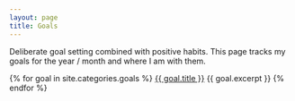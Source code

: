 ```yaml
---
layout: page
title: Goals
---
```


Deliberate goal setting combined with positive habits. This page tracks my goals for the year / month and where I am with them.

{% for goal in site.categories.goals %}
  [{{ goal.title }}]({{goal.url}})
  {{ goal.excerpt }}
{% endfor %}